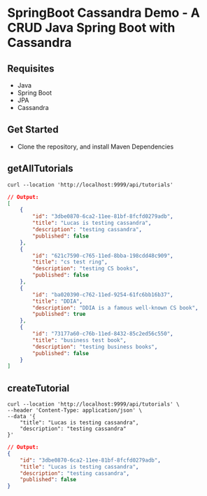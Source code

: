 # SpringBoot Cassandra Demo - A CRUD Java Spring Boot with Cassandra


## Requisites
- Java
- Spring Boot
- JPA
- Cassandra

## Get Started
- Clone the repository, and install Maven Dependencies


## getAllTutorials

```shell
curl --location 'http://localhost:9999/api/tutorials'
```

```json
// Output:
[
    {
        "id": "3dbe0870-6ca2-11ee-81bf-8fcfd0279adb",
        "title": "Lucas is testing cassandra",
        "description": "testing cassandra",
        "published": false
    },
    {
        "id": "621c7590-c765-11ed-8bba-198cdd48c909",
        "title": "cs test ring",
        "description": "testing CS books",
        "published": false
    },
    {
        "id": "ba020390-c762-11ed-9254-61fc6bb16b37",
        "title": "DDIA",
        "description": "DDIA is a famous well-known CS book",
        "published": true
    },
    {
        "id": "73177a60-c76b-11ed-8432-85c2ed56c550",
        "title": "business test book",
        "description": "testing business books",
        "published": false
    }
]
```

## createTutorial

```shell
curl --location 'http://localhost:9999/api/tutorials' \
--header 'Content-Type: application/json' \
--data '{
    "title": "Lucas is testing cassandra",
    "description": "testing cassandra"
}'
```

```json
// Output:
{
    "id": "3dbe0870-6ca2-11ee-81bf-8fcfd0279adb",
    "title": "Lucas is testing cassandra",
    "description": "testing cassandra",
    "published": false
}
```